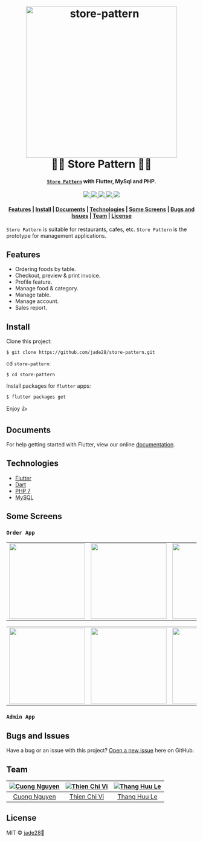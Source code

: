 <h1 align="center">
  <a href="https://github.com/jade28/store-pattern">
    <img alt="store-pattern" src="https://user-images.githubusercontent.com/34389409/50739381-202c5b80-1212-11e9-84ea-b9385c557f1c.png" width="400">
  </a>
  <br>🍔🍟 Store Pattern 🍕🍺<br>
</h1>

<h4 align="center">
  <a href="https://github.com/jade28/store-pattern" target="_blank"><code>Store Pattern</code></a> with Flutter, MySql and PHP.
</h4>

<p align="center">
  <a href="#">
    <img src="https://img.shields.io/appveyor/ci/gruntjs/grunt.svg"/>
  </a>
  
   <a href="#">
    <img src="https://img.shields.io/badge/platform-android-lightgreen.svg"/>
  </a>
  
   <a href="#">
    <img src="https://img.shields.io/badge/platform-ios-lightgreen.svg"/>
  </a>
  
  <a href="https://github.com/jade28/store-pattern/blob/master/LICENSE">
    <img src="https://img.shields.io/github/license/jade28/store-pattern.svg"/>
  </a>
  
  <a href="https://github.com/jade28/store-pattern/blob/master/LICENSE">
    <img src="https://img.shields.io/badge/contributions-welcome-orange.svg"/>
  </a>
</p>  

<div align="center">
  <h4>
    <a href="#features">Features</a> |
    <a href="#install">Install</a> |
    <a href="#documents">Documents</a> |
    <a href="#technologies">Technologies</a> |
    <a href="#some-screens">Some Screens</a> |
    <a href="#bugs-and-issues">Bugs and Issues</a> |
    <a href="#team">Team</a> |
    <a href="#license">License</a>
  </h4>
</div>

`Store Pattern` is suitable for restaurants, cafes, etc. `Store Pattern` is the prototype for management applications.

## Features

* Ordering foods by table.
* Checkout, preview & print invoice.
* Profile feature.
* Manage food & category.
* Manage table.
* Manage account.
* Sales report.

## Install

Clone this project:
```
$ git clone https://github.com/jade28/store-pattern.git
```
cd `store-pattern`:
```
$ cd store-pattern
```
Install packages for `flutter` apps:
```
$ flutter packages get
```

Enjoy 👍

## Documents

For help getting started with Flutter, view our online [documentation](https://flutter.io/).

## Technologies

* [Flutter](https://flutter.io/)
* [Dart](https://www.dartlang.org/)
* [PHP 7](http://php.net/manual/en/migration70.new-features.php)
* [MySQL](https://www.mysql.com/)

## Some Screens

### `Order App`

<div style="text-align: center"><table><tr>
  <td style="text-align: center">
  <a href="https://github.com/jade28/store-management/tree/master/order_app">
    <img src="https://user-images.githubusercontent.com/34389409/48913030-d974e300-eea9-11e8-9a6e-042bb06ddecb.png" width="200"/></a>
</td>
<td style="text-align: center">
  <a href="https://github.com/jade28/store-management/tree/master/order_app">
<img src="https://user-images.githubusercontent.com/34389409/49172727-64efe780-f374-11e8-8a93-e4c603615d40.png" width="200"/>
  </a>
</td>
<td style="text-align: center">
  <a href="https://github.com/jade28/store-management/tree/master/order_app">
<img src="https://user-images.githubusercontent.com/34389409/48913037-dd086a00-eea9-11e8-927a-1056286dabfa.png" width="200" />
  </a>
</td>
<td style="text-align: center">
  <a href="https://github.com/jade28/store-management/tree/master/order_app">
<img src="https://user-images.githubusercontent.com/34389409/48913050-e691d200-eea9-11e8-89e7-bce901825865.png" width="200"/>
  </a>
</td>
</tr></table></div>

<div style="text-align: center"><table><tr>
<td style="text-align: center">
  <a href="https://github.com/jade28/store-management/tree/master/order_app">
<img src="https://user-images.githubusercontent.com/34389409/48913060-ebef1c80-eea9-11e8-8754-cef221812efe.png" width="200"/>
  </a>
</td>
<td style="text-align: center">
<a href="https://github.com/jade28/store-management/tree/master/order_app">
  <img src="https://user-images.githubusercontent.com/34389409/48913066-eeea0d00-eea9-11e8-8546-10091f647594.png" width="200"/></a>
</td>
<td style="text-align: center">
  <a href="https://github.com/jade28/store-management/tree/master/order_app">
<img src="https://user-images.githubusercontent.com/34389409/48913072-f1e4fd80-eea9-11e8-93e5-417afa3cc16a.png" width="200" />
  </a>
</td>
<td style="text-align: center">
  <a href="https://github.com/jade28/store-management/tree/master/order_app">
<img src="https://user-images.githubusercontent.com/34389409/48913080-f7424800-eea9-11e8-955e-3df16d99ff33.png" width="200"/>
  </a>
</td>

</tr></table></div>

### `Admin App`

## Bugs and Issues

Have a bug or an issue with this project? [Open a new issue](https://github.com/jade28/store-management/issues) here on GitHub.

## Team

| [![Cuong Nguyen](https://github.com/jade28.png?size=100)](https://github.com/jade28) | [![Thien Chi Vi](https://github.com/tvc12.png?size=100)](https://github.com/tvc12) | [![Thang Huu Le](https://github.com/lhthang1998.png?size=100)](https://github.com/lhthang1998) |
| :---: | :---: | :---: |
| [Cuong Nguyen](https://github.com/jade28) | [Thien Chi Vi](https://github.com/tvc12) | [Thang Huu Le](https://github.com/lhthang1998) |

## License

MIT © [jade28](https://github.com/jade28)💎
